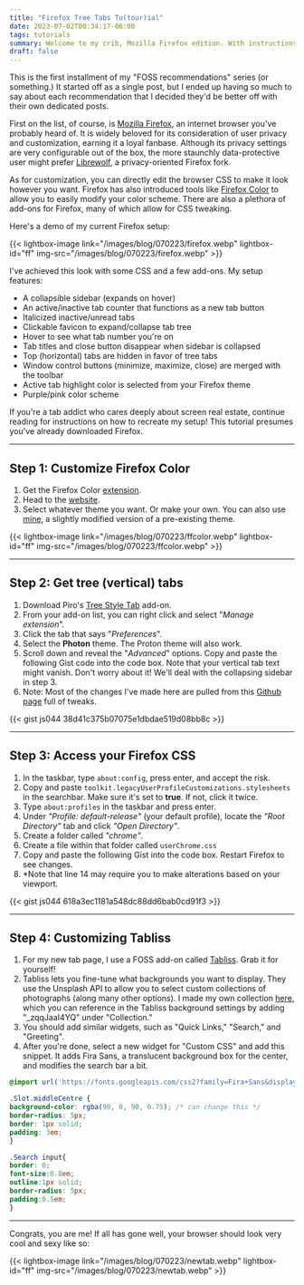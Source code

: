 ```yaml
---
title: "Firefox Tree Tabs Tu(tour)ial"
date: 2023-07-02T00:34:17-06:00
tags: tutorials
summary: Welcome to my crib, Mozilla Firefox edition. With instructions on how to recreate it!
draft: false
---
```


This is the first installment of my "FOSS recommendations" series (or something.) It started off as a single post, but I ended up having so much to say about each recommendation that I decided they'd be better off with their own dedicated posts.

First on the list, of course, is [Mozilla Firefox](https://www.mozilla.org/en-US/firefox/new/), an internet browser you've probably heard of. It is widely beloved for its consideration of user privacy and customization, earning it a loyal fanbase. Although its privacy settings are very configurable out of the box, the more staunchly data-protective user might prefer [Librewolf](https://librewolf.net/), a privacy-oriented Firefox fork. 

As for customization, you can directly edit the browser CSS to make it look however you want. Firefox has also introduced tools like [Firefox Color](https://color.firefox.com/) to allow you to easily modify your color scheme. There are also a plethora of add-ons for Firefox, many of which allow for CSS tweaking. 

Here's a demo of my current Firefox setup:

{{< lightbox-image link="/images/blog/070223/firefox.webp" lightbox-id="ff" img-src="/images/blog/070223/firefox.webp" >}}

I've achieved this look with some CSS and a few add-ons. My setup features:
- A collapsible sidebar (expands on hover)
- An active/inactive tab counter that functions as a new tab button
- Italicized inactive/unread tabs 
- Clickable favicon to expand/collapse tab tree
- Hover to see what tab number you're on
- Tab titles and close button disappear when sidebar is collapsed 
- Top (horizontal) tabs are hidden in favor of tree tabs
- Window control buttons (minimize, maximize, close) are merged with the toolbar
- Active tab highlight color is selected from your Firefox theme
- Purple/pink color scheme

If you're a tab addict who cares deeply about screen real estate, continue reading for instructions on how to recreate my setup! This tutorial presumes you've already downloaded Firefox.

---

## Step 1: Customize Firefox Color
1. Get the Firefox Color [extension](https://addons.mozilla.org/en-US/firefox/addon/firefox-color/).
2. Head to the [website](https://color.firefox.com/).
3. Select whatever theme you want. Or make your own. You can also use [mine](https://color.firefox.com/?theme=XQAAAAI0AQAAAAAAAABBqYhm849SCia2CaaEGccwS-xNKlhhT7FcjMwJkEgE5uIU5XaaD-dDbJMXbYZiL9mB2eGL-22JKioNeP3kvNUGuFv85O6OCkMLhqTiAoy9NAf0li2BqE7IH_5i9zdkfuV24Q3C7VoAKA0TvFqaSMgczr6T5EO2b9XMA1WbCYMMRQEwU00jlqBbM35zYK5Hq7odbTonreJyxRSKaDyzFUdABtPZVnYYbjQmlZ1tNwHmYR-LPEU_frmNaxCV9Y3sRkWYzc3p-Y3GgElyLPb75YSX_z2cpQA), a slightly modified version of a pre-existing theme. 

{{< lightbox-image link="/images/blog/070223/ffcolor.webp" lightbox-id="ff" img-src="/images/blog/070223/ffcolor.webp" >}}

---

## Step 2: Get tree (vertical) tabs
1. Download Piro's [Tree Style Tab](https://addons.mozilla.org/en-US/firefox/addon/tree-style-tab/) add-on.
2. From your add-on list, you can right click and select "*Manage extension*".
3. Click the tab that says "*Preferences*".
4. Select the **Photon** theme. The Proton theme will also work.
5. Scroll down and reveal the "*Advanced*" options. Copy and paste the following Gist code into the code box. Note that your vertical tab text might vanish. Don't worry about it! We'll deal with the collapsing sidebar in step 3.
6. Note: Most of the changes I've made here are pulled from this [Github page](https://github.com/piroor/treestyletab/wiki/Code-snippets-for-custom-style-rules) full of tweaks. 

{{< gist js044 38d41c375b07075e1dbdae519d08bb8c >}}    

---

## Step 3: Access your Firefox CSS
1. In the taskbar, type `about:config`, press enter, and accept the risk.
2. Copy and paste `toolkit.legacyUserProfileCustomizations.stylesheets` in the searchbar. Make sure it's set to **true**. If not, click it twice.
3. Type `about:profiles` in the taskbar and press enter.
4. Under *"Profile: default-release"* (your default profile), locate the *"Root Directory"* tab and click *"Open Directory"*. 
5. Create a folder called *"chrome"*.
6. Create a file within that folder called `userChrome.css`
7. Copy and paste the following Gist into the code box. Restart Firefox to see changes. 
8. *Note that line 14 may require you to make alterations based on your viewport.

{{< gist js044 618a3ec1181a548dc88dd6bab0cd91f3 >}}    

---

## Step 4: Customizing Tabliss
1. For my new tab page, I use a FOSS add-on called [Tabliss](https://addons.mozilla.org/en-US/firefox/addon/tabliss/). Grab it for yourself!
2. Tabliss lets you fine-tune what backgrounds you want to display. They use the Unsplash API to allow you to select custom collections of photographs (along many other options). I made my own collection [here](https://unsplash.com/collections/_zqqJaaI4YQ/neon-purple), which you can reference in the Tabliss background settings by adding "_zqqJaaI4YQ" under "Collection."
3. You should add similar widgets, such as "Quick Links," "Search," and "Greeting". 
4. After you're done, select a new widget for "Custom CSS" and add this snippet. It adds Fira Sans, a translucent background box for the center, and modifies the search bar a bit.

```css
@import url('https://fonts.googleapis.com/css2?family=Fira+Sans&display=swap');

.Slot.middleCentre {
background-color: rgba(90, 0, 90, 0.75); /* can change this */
border-radius: 5px;
border: 1px solid;
padding: 3em;
}

.Search input{
border: 0;
font-size:0.8em; 
outline:1px solid; 
border-radius: 5px;
padding:0.5em; 
}
```
---

Congrats, you are me! If all has gone well, your browser should look very cool and sexy like so:

{{< lightbox-image link="/images/blog/070223/newtab.webp" lightbox-id="ff" img-src="/images/blog/070223/newtab.webp" >}}
 